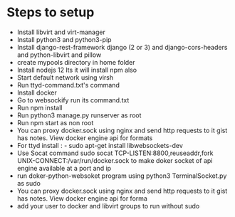 # Steps to setup
* Install libvirt and virt-manager
* Install python3 and python3-pip
* Install django-rest-framework django (2 or 3) and django-cors-headers and python-libvirt and pillow
* create mypools directory in home folder
* Install nodejs 12 lts it will install npm also
* Start default network using virsh
* Run ttyd-command.txt's command
* Install docker
* Go to websockify run its command.txt
* Run npm install
* Run python3 manage.py runserver as root
* Run npm start as non root
* You can proxy docker.sock using nginx and send http requests to it gist has notes. View docker engine api for formats
* For ttyd install : - sudo apt-get install libwebsockets-dev
* Use Socat command sudo socat TCP-LISTEN:8800,reuseaddr,fork UNIX-CONNECT:/var/run/docker.sock to make doker socket of api engine available at a port and ip
* run doker-python-websoket program using python3 TerminalSocket.py as sudo
* You can proxy docker.sock using nginx and send http requests to it gist has notes. View docker engine api for forma
* add your user to docker and libvirt groups to run without sudo
